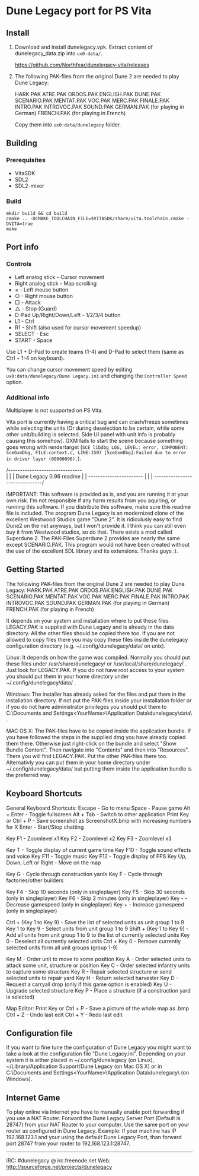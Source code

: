 # Dune Legacy port for PS Vita

## Install

1. Download and install dunelegacy.vpk. Extract content of dunelegacy_data.zip into `ux0:data/`.

    https://github.com/Northfear/dunelegacy-vita/releases

2. The following PAK-files from the original Dune 2 are needed to play Dune Legacy:

    HARK.PAK
    ATRE.PAK
    ORDOS.PAK
    ENGLISH.PAK
    DUNE.PAK
    SCENARIO.PAK
    MENTAT.PAK
    VOC.PAK
    MERC.PAK
    FINALE.PAK
    INTRO.PAK
    INTROVOC.PAK
    SOUND.PAK
    GERMAN.PAK (for playing in German)
    FRENCH.PAK (for playing in French)

    Copy them into `ux0:data/dunelegacy` folder.

## Building

### Prerequisites
- VitaSDK
- SDL2
- SDL2-mixer

### Build
```
mkdir build && cd build
cmake .. -DCMAKE_TOOLCHAIN_FILE=$VITASDK/share/vita.toolchain.cmake -DVITA=true
make
```

## Port info

### Controls

- Left analog stick - Cursor movement
- Right analog stick - Map scrolling
- × - Left mouse button
- ○ - Right mouse button
- □ - Attack
- △ - Stop (Guard)
- D-Pad Up/Right/Down/Left - 1/2/3/4 button
- L1 - Ctrl
- R1 - Shift (also used for cursor movement speedup)
- SELECT - Esc
- START - Space

Use L1 + D-Pad to create teams (1-4) and D-Pad to select them (same as Ctrl + 1-4 on keyboard).

You can change cursor movement speed by editing `ux0:data/dunelegacy/Dune Legacy.ini` and changing the `Controller Speed` option.

### Additional info

Multiplayer is not supported on PS Vita.

Vita port is currently having a critical bug and can crash/freeze sometimes while selecting the units (Or during deselection to be certain, while some other unit/building is selected. Side UI panel with unit info is probably causing this somehow). GXM fails to start the scene because something goes wrong with rendertarget (`SCE libdbg LOG, LEVEL: error, COMPONENT: SceGxmDbg, FILE:context.c, LINE:1507 [SceGxmDbg]:Failed due to error in driver layer (00000096).`).

/-------------------------------\
| |
| Dune Legacy 0.96 readme |
| ----------------------- |
| |
\-------------------------------/


IMPORTANT:
This software is provided as is, and you are running it at your own risk. I'm not responsible if any harm results
from you aquiring, or running this software. If you distribute this software, make sure this readme file is included.
The program Dune Legacy is an modernized clone of the excellent Westwood Studios game "Dune 2". It is ridiculusly easy to find
Dune2 on the net anyways, but I won't provide it. I think you can still even buy it from Westwood studios, so do that.
There exists a mod called Superdune 2. The PAK-Files Superdune 2 provides are nearly the same except SCENARIO.PAK.
This program would not have been created without the use of the excellent SDL library and its extensions. Thanks guys :).


Getting Started
---------------

The following PAK-files from the original Dune 2 are needed to play Dune Legacy:
HARK.PAK
ATRE.PAK
ORDOS.PAK
ENGLISH.PAK
DUNE.PAK
SCENARIO.PAK
MENTAT.PAK
VOC.PAK
MERC.PAK
FINALE.PAK
INTRO.PAK
INTROVOC.PAK
SOUND.PAK
GERMAN.PAK (for playing in German)
FRENCH.PAK (for playing in French)

It depends on your system and installation where to put these files. LEGACY.PAK is supplied with Dune Legacy and is already
in the data directory. All the other files should be copied there too. If you are not allowed to copy files there you may
copy these files inside the dunelegacy configuration directory (e.g. ~/.config/dunelegacy/data/ on unix).

Linux:
It depends on how the game was compiled. Normally you should put these files under /usr/share/dunelegacy/ or /usr/local/share/dunelegacy/ .
Just look for LEGACY.PAK. If you do not have root access to your system you should put them in your home directory under ~/.config/dunelegacy/data/ .

Windows:
The installer has already asked for the files and put them in the installation directory. If not put the PAK-files inside your installation folder or
if you do not have administrator privileges you should put them to C:\Documents and Settings\<YourName>\Application Data\dunelegacy\data\ .


MAC OS X:
The PAK-files have to be copied inside the application bundle. If you have followed the steps in the supplied dmg you have already copied them there.
Otherwise just right-click on the bundle and select "Show Bundle Content". Then navigate into "Contents" and then into "Resources". There you will
find LEGACY.PAK. Put the other PAK-files there too. Alternativly you can put them in your home directory under ~/.config/dunelegacy/data/ but putting
them inside the application bundle is the preferred way.



Keyboard Shortcuts
------------------

General Keyboard Shortcuts:
Escape - Go to menu
Space - Pause game
Alt + Enter - Toggle fullscreen
Alt + Tab - Switch to other application
Print Key or Ctrl + P - Save screenshot as ScreenshotX.bmp with increasing numbers for X
Enter - Start/Stop chatting

Key F1 - Zoomlevel x1
Key F2 - Zoomlevel x2
Key F3 - Zoomlevel x3

Key T - Toggle display of current game time
Key F10 - Toggle sound effects and voice
Key F11 - Toggle music
Key F12 - Toggle display of FPS
Key Up, Down, Left or Right - Move on the map

Key G - Cycle through construction yards
Key F - Cycle through factories/other builders

Key F4 - Skip 10 seconds (only in singleplayer)
Key F5 - Skip 30 seconds (only in singleplayer)
Key F6 - Skip 2 minutes (only in singleplayer)
Key - - Decrease gamespeed (only in singleplayer)
Key + - Increase gamespeed (only in singleplayer)

Ctrl + (Key 1 to Key 9) - Save the list of selected units as unit group 1 to 9
Key 1 to Key 9 - Select units from unit group 1 to 9
Shift + (Key 1 to Key 9) - Add all units from unit group 1 to 9 to the list of currently selected units
Key 0 - Deselect all currently selected units
Ctrl + Key 0 - Remove currently selected units form all unit groups (group 1-9)

Key M - Order unit to move to some position
Key A - Order selected units to attack some unit, structure or position
Key C - Order selected infantry units to capture some structure
Key R - Repair selected structure or send selected units to repair yard
Key H - Return selected harvester
Key D - Request a carryall drop (only if this game option is enabled)
Key U - Upgrade selected structure
Key P - Place a structure (if a construction yard is selected)

Map Editor:
Print Key or Ctrl + P - Save a picture of the whole map as <Mapname>.bmp
Ctrl + Z - Undo last edit
Ctrl + Y - Redo last edit



Configuration file
------------------

If you want to fine tune the configuration of Dune Legacy you might want to take a look at the configuration file "Dune Legacy.ini". Depending on your system it
is either placed in ~/.config/dunelegacy (on Linux), ~/Library/Application Support/Dune Legacy (on Mac OS X) or in C:\Documents and Settings\<YourName>\Application Data\dunelegacy\ (on Windows).


Internet Game
-------------

To play online via Internet you have to manually enable port forwarding if you use a NAT Router. Forward the Dune Legacy Server Port (Default is 28747) from your NAT Router to your computer. Use the same port on your router as configured in Dune Legacy.
Example: If your machine has IP 192.168.123.1 and your using the default Dune Legacy Port, than forward port 28747 from your router to 192.168.123.1:28747.


--------------------------------------------------------------
IRC: #dunelegacy @ irc.freenode.net
Web: http://sourceforge.net/projects/dunelegacy


